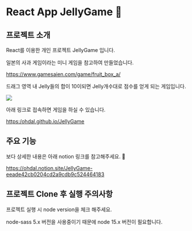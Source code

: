 # React App JellyGame 🐻


## 프로젝트 소개

React를 이용한 개인 프로젝트 JellyGame 입니다.

일본의 사과 게임이라는 미니 게임을 참고하여 만들었습니다.

<https://www.gamesaien.com/game/fruit_box_a/>


드래그 영역 내 Jelly들의 합이 10이되면 Jelly개수대로 점수를 얻게 되는 게임입니다.

<img src="https://user-images.githubusercontent.com/64900730/233778547-368f1e6e-cd3d-4c20-9b0c-bdb921dd5720.gif">


아래 링크로 접속하면 게임을 하실 수 있습니다.

<https:/ohdal.github.io/JellyGame>


## 주요 기능

보다 상세한 내용은 아래 notion 링크를 참고해주세요. 🙂

<https://ohdal.notion.site/JellyGame-eeade42cb0204cd2a9cdb9c524464183>


## 프로젝트 Clone 후 실행 주의사항

프로젝트 실행 시 node version을 체크 해주세요.

node-sass 5.x 버전을 사용중이기 때문에 node 15.x 버전이 필요합니다.